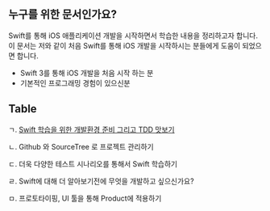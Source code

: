## 누구를 위한 문서인가요?

Swift를 통해 iOS 애플리케이션 개발을 시작하면서 학습한 내용을 정리하고자 합니다. 이 문서는 저와 같이 처음 Swift를 통해 iOS 개발을 시작하시는 분들에게 도움이 되었으면 합니다.

- Swift 3를 통해 iOS 개발을 처음 시작 하는 분
- 기본적인 프로그래밍 경험이 있으신분

## Table

ㄱ. [Swift 학습을 위한 개발환경 준비 그리고 TDD 맛보기](https://github.com/wjdsupj/stunstun-wiki/blob/master/iOS/2016-10-27-get-started-swift3.md)

ㄴ. Github 와 SourceTree 로 프로젝트 관리하기

ㄷ. 더욱 다양한 테스트 시나리오를 통해서 Swift 학습하기

ㄹ. Swift에 대해 더 알아보기전에 무엇을 개발하고 싶으신가요?

ㅁ. 프로토타이핑, UI 툴을 통해 Product에 적용하기

<br>


